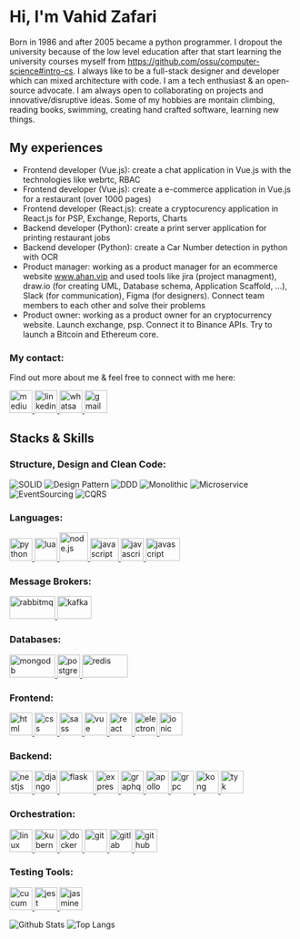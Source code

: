 # Hi, I'm Vahid Zafari

Born in 1986 and after 2005 became a python programmer. I dropout the university because of the low level education after that start learning the university courses myself from https://github.com/ossu/computer-science#intro-cs. I always like to be a full-stack designer and developer which can mixed architecture with code. I am a tech enthusiast & an open-source advocate. I am always open to collaborating on projects and innovative/disruptive ideas. Some of my hobbies are montain climbing, reading books, swimming, creating hand crafted software, learning new things.

## My experiences

- Frontend developer (Vue.js): create a chat application in Vue.js with the technologies like webrtc, RBAC
- Frontend developer (Vue.js): create a e-commerce application in Vue.js for a restaurant (over 1000 pages)
- Frontend developer (React.js): create a cryptocurency application in React.js for PSP, Exchange, Reports, Charts
- Backend developer (Python): create a print server application for printing restaurant jobs
- Backend developer (Python): create a Car Number detection in python with OCR
- Product manager: working as a product manager for an ecommerce website www.ahan.vip and used tools like jira (project managment), draw.io (for creating UML, Database schema, Application Scaffold, ...), Slack (for communication), Figma (for designers). Connect team members to each other and solve their problems
- Product owner: working as a product owner for an cryptocurrency website. Launch exchange, psp. Connect it to Binance APIs. Try to launch a Bitcoin and Ethereum core.

<h3 align="left">My contact:</h3>
<p align="left">Find out more about me & feel free to connect with me here:</p>
<p align="left">
  <a href="https://medium.com/@zafarivahid" target="_blank" rel="noreferrer" title="https://medium.com/@zafarivahid">
    <img
      src="https://www.vectorlogo.zone/logos/medium/medium-icon.svg"
      alt="medium"
      width="40"
      height="40"
    />
  </a>
  <a href="https://www.linkedin.com/in/vahid-zafari/" target="_blank" rel="noreferrer" title="https://www.linkedin.com/in/vahid-zafari/">
    <img
      src="https://www.vectorlogo.zone/logos/linkedin/linkedin-icon.svg"
      alt="linkedin"
      width="40"
      height="40"
    />
  </a>
  <a href="https://wa.me/989128149776" target="_blank" rel="noreferrer" title="+989128149776">
    <img
      src="https://www.vectorlogo.zone/logos/whatsapp/whatsapp-tile.svg"
      alt="whatsapp"
      width="40"
      height="40"
    />
  </a>
  <a href="mailto:zafarivahid@gmail.com" target="_blank" rel="noreferrer" title="zafarivahid@gmail.com">
    <img
      src="https://www.vectorlogo.zone/logos/gmail/gmail-icon.svg"
      alt="gmail"
      width="40"
      height="40"
    />
  </a>
</p>

## Stacks & Skills

<h3 align="left">Structure, Design and Clean Code:</h3>

![SOLID](https://img.shields.io/badge/-SOLID-white?style=flat-square)
![Design Pattern](https://img.shields.io/badge/-Design_Pattern-white?style=flat-square)
![DDD](https://img.shields.io/badge/-DDD-white?style=flat-square)
![Monolithic](https://img.shields.io/badge/-Monolithic-white?style=flat-square)
![Microservice](https://img.shields.io/badge/-Microservice-white?style=flat-square)
![EventSourcing](https://img.shields.io/badge/-EventSourcing-white?style=flat-square)
![CQRS](https://img.shields.io/badge/-CQRS-white?style=flat-square)

<h3 align="left">Languages:</h3>
<p align="left">
  <a href="https://www.python.org/" target="_blank" rel="noreferrer">
    <img
      src="https://www.vectorlogo.zone/logos/python/python-icon.svg"
      alt="python"
      width="40"
      height="40"
    />
  </a>
    <a href="https://www.lua.org/" target="_blank" rel="noreferrer">
    <img
      src="https://www.vectorlogo.zone/logos/lua/lua-official.svg"
      alt="lua"
      width="40"
      height="40"
    />
  </a>
    <a href="https://nodejs.org/" target="_blank" rel="noreferrer">
    <img
      src="https://www.vectorlogo.zone/logos/nodejs/nodejs-icon.svg"
      alt="node.js"
      width="50"
    />
  </a>
    <a href="https://developer.mozilla.org/en-US/docs/Web/JavaScript" target="_blank" rel="noreferrer">
    <img
      src="https://www.vectorlogo.zone/logos/javascript/javascript-vertical.svg"
      alt="javascript"
      width="50"
      height="40"
    />
  </a>
    <a href="https://www.typescriptlang.org/" target="_blank" rel="noreferrer">
    <img
      src="https://www.vectorlogo.zone/logos/typescriptlang/typescriptlang-icon.svg"
      alt="javascript"
      width="40"
      height="40"
    />
  </a>
    <a href="https://www.gnu.org/software/bash/" target="_blank" rel="noreferrer">
    <img
      src="https://www.vectorlogo.zone/logos/gnu_bash/gnu_bash-official.svg"
      alt="javascript"
      width="60"
      height="40"
    />
  </a>  
</p>

<h3 align="left">Message Brokers:</h3>
<p align="left">
    <a href="https://www.rabbitmq.com" target="_blank" rel="noreferrer">
    <img
      src="https://www.vectorlogo.zone/logos/rabbitmq/rabbitmq-ar21.svg"
      alt="rabbitmq"
      width="80"
      height="40"
    />
    </a>
    <a href="https://kafka.apache.org" target="_blank" rel="noreferrer">
    <img
      src="https://www.vectorlogo.zone/logos/apache_kafka/apache_kafka-ar21.svg"
      alt="kafka"
      width="60"
      height="40"
    />
    </a>
</p>

<h3 align="left">Databases:</h3>
<p align="left">
    <a href="https://www.mongodb.com" target="_blank" rel="noreferrer">
    <img
      src="https://www.vectorlogo.zone/logos/mongodb/mongodb-ar21.svg"
      alt="mongodb"
      width="80"
      height="40"
    />
    </a>
    <a href="https://www.postgresql.org" target="_blank" rel="noreferrer">
    <img
      src="https://www.vectorlogo.zone/logos/postgresql/postgresql-icon.svg"
      alt="postgresql"
      width="40"
      height="40"
    />
    </a>
    <a href="https://redis.io" target="_blank" rel="noreferrer">
    <img
      src="https://www.vectorlogo.zone/logos/redis/redis-official.svg"
      alt="redis"
      width="80"
      height="40"
    />
    </a>
</p>

<h3 align="left">Frontend:</h3>
<p align="left">
    <a href="https://developer.mozilla.org/en-US/docs/Glossary/HTML5" target="_blank" rel="noreferrer">
    <img
      src="https://www.vectorlogo.zone/logos/w3_html5/w3_html5-icon.svg"
      alt="html"
      width="40"
      height="40"
    />
    </a>
    <a href="https://css-tricks.com/" target="_blank" rel="noreferrer">
    <img
      src="https://www.vectorlogo.zone/logos/w3_css/w3_css-icon.svg"
      alt="css"
      width="40"
      height="40"
    />
    </a>
    <a href="https://sass-lang.com" target="_blank" rel="noreferrer">
    <img
      src="https://www.vectorlogo.zone/logos/sass-lang/sass-lang-icon.svg"
      alt="sass"
      width="40"
      height="40"
    />
    </a>
    <a href="https://vuejs.org" target="_blank" rel="noreferrer">
    <img
      src="https://www.vectorlogo.zone/logos/vuejs/vuejs-icon.svg"
      alt="vue"
      width="40"
      height="40"
    />
    </a>
    <a href="https://reactjs.org" target="_blank" rel="noreferrer">
    <img
      src="https://www.vectorlogo.zone/logos/reactjs/reactjs-icon.svg"
      alt="react"
      width="40"
      height="40"
    />
    </a>
    <a href="https://www.electronjs.org" target="_blank" rel="noreferrer">
    <img
      src="https://www.vectorlogo.zone/logos/electronjs/electronjs-icon.svg"
      alt="electron"
      width="40"
      height="40"
    />
    </a>
    <a href="https://ionicframework.com" target="_blank" rel="noreferrer">
    <img
      src="https://www.vectorlogo.zone/logos/ionicframework/ionicframework-icon.svg"
      alt="ionic"
      width="40"
      height="40"
    />
    </a>
</p>

<h3 align="left">Backend:</h3>
<p align="left">
    <a href="https://nestjs.com" target="_blank" rel="noreferrer">
    <img
      src="https://www.vectorlogo.zone/logos/nestjs/nestjs-icon.svg"
      alt="nestjs"
      width="40"
      height="40"
    />
    </a>
    <a href="https://www.djangoproject.com" target="_blank" rel="noreferrer">
    <img
      src="https://www.vectorlogo.zone/logos/djangoproject/djangoproject-icon.svg"
      alt="django"
      width="40"
      height="40"
    />
    </a>
    <a href="https://flask.palletsprojects.com" target="_blank" rel="noreferrer">
    <img
      src="https://www.vectorlogo.zone/logos/pocoo_flask/pocoo_flask-ar21.svg"
      alt="flask"
      width="60"
      height="40"
    />
    </a>
    <a href="https://expressjs.com" target="_blank" rel="noreferrer">
    <img
      src="https://www.vectorlogo.zone/logos/expressjs/expressjs-icon.svg"
      alt="express"
      width="40"
      height="40"
    />
    </a>
    <a href="https://graphql.org" target="_blank" rel="noreferrer">
    <img
      src="https://www.vectorlogo.zone/logos/graphql/graphql-icon.svg"
      alt="graphql"
      width="40"
      height="40"
    />
    </a>
    <a href="https://apollographql.com" target="_blank" rel="noreferrer">
    <img
      src="https://www.vectorlogo.zone/logos/apollographql/apollographql-icon.svg"
      alt="apollo"
      width="40"
      height="40"
    />
    </a>
    <a href="https://grpc.io" target="_blank" rel="noreferrer">
    <img
      src="https://www.vectorlogo.zone/logos/grpcio/grpcio-icon.svg"
      alt="grpc"
      width="40"
      height="40"
    />
    </a>
    <a href="https://konghq.com" target="_blank" rel="noreferrer">
    <img
      src="https://www.vectorlogo.zone/logos/konghq/konghq-icon.svg"
      alt="kong gateway"
      width="40"
      height="40"
    />
    </a>
    <a href="https://tyk.io" target="_blank" rel="noreferrer">
    <img
      src="https://www.vectorlogo.zone/logos/tyk/tyk-icon.svg"
      alt="tyk gateway"
      width="40"
      height="40"
    />
    </a>
</p>

<h3 align="left">Orchestration:</h3>
<p align="left">
    <a href="https://www.linux.org" target="_blank" rel="noreferrer">
    <img
      src="https://www.vectorlogo.zone/logos/linux/linux-icon.svg"
      alt="linux"
      width="40"
      height="40"
    />
    </a>
    <a href="https://kubernetes.io" target="_blank" rel="noreferrer">
    <img
      src="https://www.vectorlogo.zone/logos/kubernetes/kubernetes-icon.svg"
      alt="kubernetes"
      width="40"
      height="40"
    />
    </a>
    <a href="https://www.docker.com" target="_blank" rel="noreferrer">
    <img
      src="https://www.vectorlogo.zone/logos/docker/docker-icon.svg"
      alt="docker"
      width="40"
      height="40"
    />
    </a>
    <a href="https://git-scm.com" target="_blank" rel="noreferrer">
    <img
      src="https://www.vectorlogo.zone/logos/git-scm/git-scm-icon.svg"
      alt="git"
      width="40"
      height="40"
    />
    </a>
    <a href="https://about.gitlab.com" target="_blank" rel="noreferrer">
    <img
      src="https://www.vectorlogo.zone/logos/gitlab/gitlab-icon.svg"
      alt="gitlab"
      width="40"
      height="40"
    />
    </a>
    </a>
    <a href="https://github.com" target="_blank" rel="noreferrer">
    <img
      src="https://www.vectorlogo.zone/logos/github/github-icon.svg"
      alt="github"
      width="40"
      height="40"
    />
    </a>
</p>

<h3 align="left">Testing Tools:</h3>
<p align="left">
    <a href="https://cucumber.io" target="_blank" rel="noreferrer">
    <img
      src="https://www.vectorlogo.zone/logos/cucumberio/cucumberio-icon.svg"
      alt="cucumber"
      width="40"
      height="40"
    />
    </a>
    <a href="https://jestjs.io" target="_blank" rel="noreferrer">
    <img
      src="https://www.vectorlogo.zone/logos/jestjsio/jestjsio-icon.svg"
      alt="jest"
      width="40"
      height="40"
    />
    </a>
    <a href="https://jasmine.github.io" target="_blank" rel="noreferrer">
    <img
      src="https://www.vectorlogo.zone/logos/jasmine/jasmine-icon.svg"
      alt="jasmine"
      width="40"
      height="40"
    />
    </a>
</p>

![Github Stats](https://github-readme-stats.vercel.app/api?username=vahidzafari&count_private=true&show_icons=true&include_all_commits=true)
![Top Langs](https://github-readme-stats.vercel.app/api/top-langs/?username=vahidzafari&hide=TeX&layout=compact)
